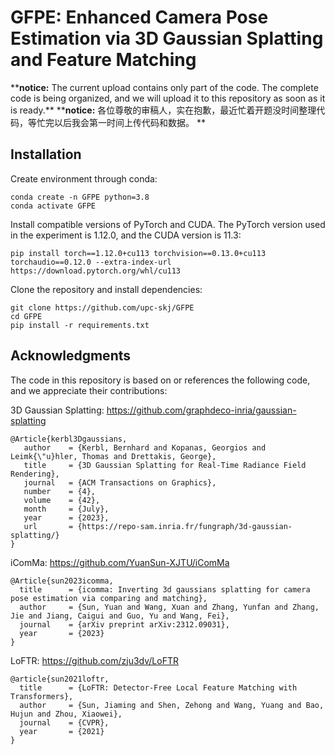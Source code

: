 # GFPE: Enhanced Camera Pose Estimation via 3D Gaussian Splatting and Feature Matching

\*\***notice:** The current upload contains only part of the code. The complete code is being organized, and we will upload it to this repository as soon as it is ready.\*\*
\*\***notice:** 各位尊敬的审稿人，实在抱歉，最近忙着开题没时间整理代码，等忙完以后我会第一时间上传代码和数据。 \*\*
## Installation

Create environment through conda:

```
conda create -n GFPE python=3.8
conda activate GFPE
```

Install compatible versions of PyTorch and CUDA. The PyTorch version used in the experiment is 1.12.0, and the CUDA version is 11.3:

```
pip install torch==1.12.0+cu113 torchvision==0.13.0+cu113 torchaudio==0.12.0 --extra-index-url https://download.pytorch.org/whl/cu113
```

Clone the repository and install dependencies:

```
git clone https://github.com/upc-skj/GFPE
cd GFPE
pip install -r requirements.txt
```

## Acknowledgments

The code in this repository is based on or references the following code, and we appreciate their contributions:

3D Gaussian Splatting: https://github.com/graphdeco-inria/gaussian-splatting
```
@Article{kerbl3Dgaussians,
   author    = {Kerbl, Bernhard and Kopanas, Georgios and Leimk{\"u}hler, Thomas and Drettakis, George},
   title     = {3D Gaussian Splatting for Real-Time Radiance Field Rendering},
   journal   = {ACM Transactions on Graphics},
   number    = {4},
   volume    = {42},
   month     = {July},
   year      = {2023},
   url       = {https://repo-sam.inria.fr/fungraph/3d-gaussian-splatting/}
}
```
iComMa: https://github.com/YuanSun-XJTU/iComMa

```
@Article{sun2023icomma,
  title      = {icomma: Inverting 3d gaussians splatting for camera pose estimation via comparing and matching},
  author     = {Sun, Yuan and Wang, Xuan and Zhang, Yunfan and Zhang, Jie and Jiang, Caigui and Guo, Yu and Wang, Fei},
  journal    = {arXiv preprint arXiv:2312.09031},
  year       = {2023}
}
```

LoFTR: https://github.com/zju3dv/LoFTR

```
@article{sun2021loftr,
  title      = {LoFTR: Detector-Free Local Feature Matching with Transformers},
  author     = {Sun, Jiaming and Shen, Zehong and Wang, Yuang and Bao, Hujun and Zhou, Xiaowei},
  journal    = {CVPR},
  year       = {2021}
}
```
